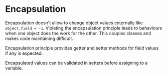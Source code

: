 # Encapsulation

Encapsulation doesn't allow to change object values externally like `object.field = -1`.
Violating the encapsulation principle leads to behaviours when one object does the work for the other. This couples classes and makes code maintaining difficult.

Encapsulation principle provides getter and setter methods for field values if any is expected.

Encapsulated values can be validated in setters before assigning to a variable.

